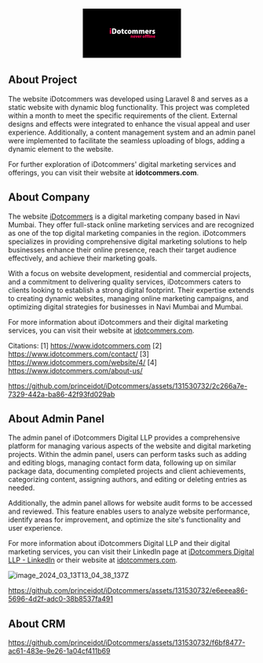 <p align="center"><a href="https://laravel.com" target="_blank"><img src="asset/img/idotcommers-logo.png" width="200"></a></p>

## About Project

The website iDotcommers was developed using Laravel 8 and serves as a static website with dynamic blog functionality. This project was completed within a month to meet the specific requirements of the client. External designs and effects were integrated to enhance the visual appeal and user experience. Additionally, a content management system and an admin panel were implemented to facilitate the seamless uploading of blogs, adding a dynamic element to the website.

For further exploration of iDotcommers' digital marketing services and offerings, you can visit their website at **idotcommers.com**.


## About Company

The website [iDotcommers](https://www.idotcommers.com/) is a digital marketing company based in Navi Mumbai. They offer full-stack online marketing services and are recognized as one of the top digital marketing companies in the region. iDotcommers specializes in providing comprehensive digital marketing solutions to help businesses enhance their online presence, reach their target audience effectively, and achieve their marketing goals.

With a focus on website development, residential and commercial projects, and a commitment to delivering quality services, iDotcommers caters to clients looking to establish a strong digital footprint. Their expertise extends to creating dynamic websites, managing online marketing campaigns, and optimizing digital strategies for businesses in Navi Mumbai and Mumbai.

For more information about iDotcommers and their digital marketing services, you can visit their website at [idotcommers.com](https://www.idotcommers.com/).

Citations:
[1] https://www.idotcommers.com
[2] https://www.idotcommers.com/contact/
[3] https://www.idotcommers.com/website/4/
[4] https://www.idotcommers.com/about-us/




https://github.com/princeidot/iDotcommers/assets/131530732/2c266a7e-7329-442a-ba86-42f93fd029ab

## About Admin Panel
The admin panel of iDotcommers Digital LLP provides a comprehensive platform for managing various aspects of the website and digital marketing projects. Within the admin panel, users can perform tasks such as adding and editing blogs, managing contact form data, following up on similar package data, documenting completed projects and client achievements, categorizing content, assigning authors, and editing or deleting entries as needed.

Additionally, the admin panel allows for website audit forms to be accessed and reviewed. This feature enables users to analyze website performance, identify areas for improvement, and optimize the site's functionality and user experience.

For more information about iDotcommers Digital LLP and their digital marketing services, you can visit their LinkedIn page at [iDotcommers Digital LLP - LinkedIn](https://in.linkedin.com/company/idotcommers) or their website at [idotcommers.com](https://www.idotcommers.com/).



![image_2024_03_13T13_04_38_137Z](https://github.com/princeidot/iDotcommers/assets/131530732/f5574f81-a30a-40ed-abb2-6f07488fa0af)



https://github.com/princeidot/iDotcommers/assets/131530732/e6eeea86-5696-4d2f-adc0-38b8537fa491

## About CRM



https://github.com/princeidot/iDotcommers/assets/131530732/f6bf8477-ac61-483e-9e26-1a04cf411b69

